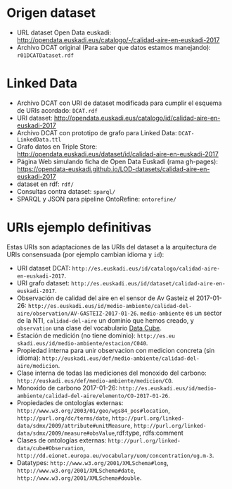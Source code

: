# Origen dataset

* URL dataset Open Data euskadi: http://opendata.euskadi.eus/catalogo/-/calidad-aire-en-euskadi-2017
* Archivo DCAT original (Para saber que datos estamos manejando): `r01DCATDataset.rdf`

# Linked Data

* Archivo DCAT con URI de dataset modificada para cumplir el esquema de URIs acordado: `DCAT.rdf`
* URI dataset: http://opendata.euskadi.eus/catalogo/id/calidad-aire-en-euskadi-2017
* Archivo DCAT con prototipo de grafo para Linked Data: `DCAT-LinkedData.ttl`
* Grafo datos en Triple Store: http://opendata.euskadi.eus/dataset/id/calidad-aire-en-euskadi-2017
* Página Web simulando ficha de Open Data Euskadi (rama gh-pages): https://opendata-euskadi.github.io/LOD-datasets/calidad-aire-en-euskadi-2017 
* dataset en rdf: `rdf/`
* Consultas contra dataset: `sparql/`
* SPARQL y JSON para pipeline OntoRefine: `ontorefine/`

# URIs ejemplo definitivas

Estas URIs son adaptaciones de las URIs del dataset a la arquitectura de URIs consensuada (por ejemplo cambian idioma y `id`):

* URI dataset DCAT: `http://es.euskadi.eus/id/catalogo/calidad-aire-en-euskadi-2017`.
* URI grafo dataset: `http://es.euskadi.eus/id/dataset/calidad-aire-en-euskadi-2017`.
* Observación de calidad del aire en el sensor de Av Gasteiz el 2017-01-26: `http://es.euskadi.eus/id/medio-ambiente/calidad-del-aire/observation/AV-GASTEIZ-2017-01-26`. `medio-ambiente` es un sector de la NTI, `calidad-del-aire` un dominio que hemos creado, y `observation` una clase del vocabulario [Data Cube](https://www.w3.org/TR/vocab-data-cube/).
* Estación de medición (no tiene dominio): `http://es.eu skadi.eus/id/medio-ambiente/estacion/C040`.
* Propiedad interna para unir observacion con medicion concreta (sin idioma): `http://euskadi.eus/def/medio-ambiente/calidad-del-aire/medicion`. 
* Clase interna de todas las mediciones del monoxido del carbono: `http://euskadi.eus/def/medio-ambiente/medicion/CO`.
* Monoxido de carbono 2017-01-26: `http://es.euskadi.eus/id/medio-ambiente/calidad-del-aire/elemento/CO-2017-01-26`.
* Propiedades de ontologías externas: `http://www.w3.org/2003/01/geo/wgs84_pos#location`, `http://purl.org/dc/terms/date`, `http://purl.org/linked-data/sdmx/2009/attribute#unitMeasure`, `http://purl.org/linked-data/sdmx/2009/measure#obsValue`,rdf:type, rdfs:comment
* Clases de ontologías externas: `http://purl.org/linked-data/cube#Observation`, `http://dd.eionet.europa.eu/vocabulary/uom/concentration/ug.m-3`.
* Datatypes: `http://www.w3.org/2001/XMLSchema#long`, `http://www.w3.org/2001/XMLSchema#date`, `http://www.w3.org/2001/XMLSchema#double`.
